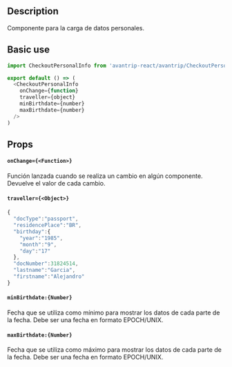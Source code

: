 ## Description
Componente para la carga de datos personales.

## Basic use

```javascript
import CheckoutPersonalInfo from 'avantrip-react/avantrip/CheckoutPersonalInfo';

export default () => (
  <CheckoutPersonalInfo
    onChange={function}
    traveller={object}
    minBirthdate={number}
    maxBirthdate={number}
  />
)
```

## Props

#### `onChange={<Function>}`
Función lanzada cuando se realiza un cambio en algún
componente. Devuelve el valor de cada cambio.

#### `traveller={<Object>}`
```javascript
{
  "docType":"passport",
  "residencePlace":"BR",
  "birthday":{
    "year":"1985",
    "month":"9",
    "day":"17"
  },
  "docNumber":31824514,
  "lastname":"Garcia",
  "firstname":"Alejandro"
}
```

#### `minBirthdate:{Number}`
Fecha que se utiliza como mínimo para mostrar los datos de
cada parte de la fecha.
Debe ser una fecha en formato EPOCH/UNIX.

#### `maxBirthdate:{Number}`
Fecha que se utiliza como máximo para mostrar los datos de
cada parte de la fecha.
Debe ser una fecha en formato EPOCH/UNIX.
